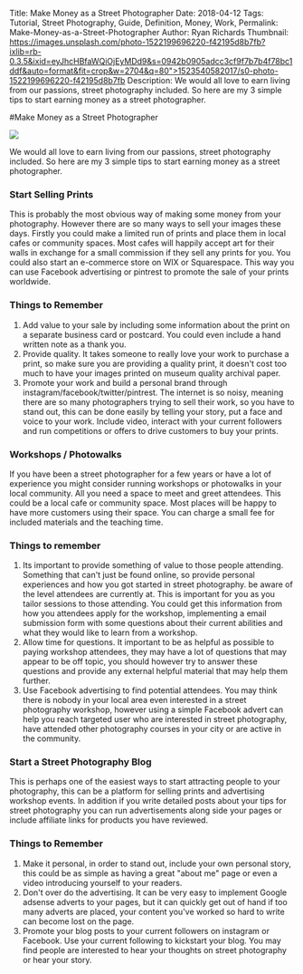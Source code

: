 Title: Make Money as a Street Photographer
Date: 2018-04-12
Tags: Tutorial, Street Photography, Guide, Definition, Money, Work, 
Permalink: Make-Money-as-a-Street-Photographer
Author: Ryan Richards
Thumbnail: https://images.unsplash.com/photo-1522199696220-f42195d8b7fb?ixlib=rb-0.3.5&ixid=eyJhcHBfaWQiOjEyMDd9&s=0942b0905adcc3cf9f7b7b4f78bc1ddf&auto=format&fit=crop&w=2704&q=80">1523540582017/s0-photo-1522199696220-f42195d8b7fb
Description: We would all love to earn living from our passions, street photography included. So here are my 3 simple tips to start earning money as a street photographer. 


#Make Money as a Street Photographer

<img src="https://images.unsplash.com/photo-1522199696220-f42195d8b7fb?ixlib=rb-0.3.5&ixid=eyJhcHBfaWQiOjEyMDd9&s=0942b0905adcc3cf9f7b7b4f78bc1ddf&auto=format&fit=crop&w=2704&q=80">

We would all love to earn living from our passions, street photography included. So here are my 3 simple tips to start earning money as a street photographer. 

### Start Selling Prints
This is probably the most obvious way of making some money from your photography. However there are so many ways to sell your images these days. Firstly you could make a limited run of prints and place them in local cafes or community spaces. Most cafes will happily accept art for their walls in exchange for a small commission if they sell any prints for you. You could also start an e-commerce store on WIX or Squarespace. This way you can use Facebook advertising or pintrest to promote the sale of your prints worldwide. 

### Things to Remember 
1. Add value to your sale by including some information about the print on a separate business card or postcard. You could even include a hand written note as a thank you.
2. Provide quality. It takes someone to really love your work to purchase a print, so make sure you are providing a quality print, it doesn't cost too much to have your images printed on museum quality archival paper. 
3. Promote your work and build a personal brand through instagram/facebook/twitter/pintrest. The internet is so noisy, meaning there are so many photographers trying to sell their work, so you have to stand out, this can be done easily by telling your story, put a face and voice to your work. Include video, interact with your current followers and run competitions or offers to drive customers to buy your prints. 

### Workshops / Photowalks
If you have been a street photographer for a few years or have a lot of experience you might consider running workshops or photowalks in your local community. All you need a space to meet and greet attendees. This could be a local cafe or community space. Most places will be happy to have more customers using their space. You can charge a small fee for included materials and the teaching time. 

### Things to remember
1. Its important to provide something of value to those people attending. Something that can't just be found online, so provide personal experiences and how you got started in street photography. be aware of the level attendees are currently at. This is important for you as you tailor sessions to those attending. You could get this information from how you attendees apply for the workshop, implementing a email submission form with some questions about their current abilities and what they would like to learn from a workshop. 
2. Allow time for questions. It important to be as helpful as possible to paying workshop attendees, they may have a lot of questions that may appear to be off topic, you should however try to answer these questions and provide any external helpful material that may help them further. 
3. Use Facebook advertising to find potential attendees. You may think there is nobody in your local area even interested in a street photography workshop, however using a simple Facebook advert can help you reach targeted user who are interested in street photography, have attended other photography courses in your city or are active in the community. 

### Start a Street Photography Blog
This is perhaps one of the easiest ways to start attracting people to your photography, this can be a platform for selling prints and advertising workshop events. In addition if you write detailed posts about your tips for street photography you can run advertisements along side your pages or include affiliate links for products you have reviewed. 

### Things to Remember
1. Make it personal, in order to stand out, include your own personal story, this could be as simple as having a great "about me" page or even a video introducing yourself to your readers. 
2. Don't over do the advertising. It can be very easy to implement Google adsense adverts to your pages, but it can quickly get out of hand if too many adverts are placed, your content you've worked so hard to write can become lost on the page. 
3. Promote your blog posts to your current followers on instagram or Facebook. Use your current following to kickstart your blog. You may find people are interested to hear your thoughts on street photography or hear your story. 